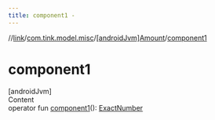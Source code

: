 ```yaml
---
title: component1 -
---
```

//[link](../../index.md)/[com.tink.model.misc](../index.md)/[[androidJvm]Amount](index.md)/[component1](component1.md)



# component1  
[androidJvm]  
Content  
operator fun [component1](component1.md)(): [ExactNumber](../[android-jvm]-exact-number/index.md)  



